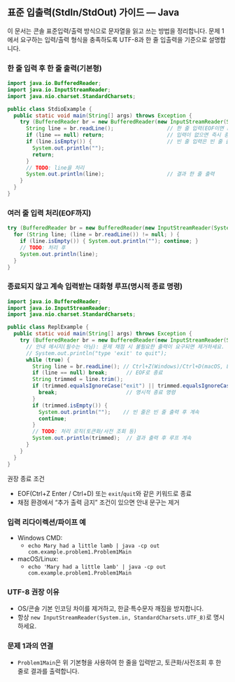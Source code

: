 ## 표준 입출력(StdIn/StdOut) 가이드 — Java

이 문서는 콘솔 표준입력/출력 방식으로 문자열을 읽고 쓰는 방법을 정리합니다. 문제 1에서 요구하는 입력/출력 형식을 충족하도록 UTF-8과 한 줄 입출력을 기준으로 설명합니다.

### 한 줄 입력 후 한 줄 출력(기본형)
```java
import java.io.BufferedReader;
import java.io.InputStreamReader;
import java.nio.charset.StandardCharsets;

public class StdioExample {
  public static void main(String[] args) throws Exception {
    try (BufferedReader br = new BufferedReader(new InputStreamReader(System.in, StandardCharsets.UTF_8))) {
      String line = br.readLine();                 // 한 줄 입력(EOF이면 null)
      if (line == null) return;                    // 입력이 없으면 즉시 종료(대기 금지)
      if (line.isEmpty()) {                        // 빈 줄 입력은 빈 줄 출력으로 대응(형식 고정)
        System.out.println("");
        return;
      }
      // TODO: line을 처리
      System.out.println(line);                    // 결과 한 줄 출력
    }
  }
}
```

### 여러 줄 입력 처리(EOF까지)
```java
try (BufferedReader br = new BufferedReader(new InputStreamReader(System.in, StandardCharsets.UTF_8))) {
  for (String line; (line = br.readLine()) != null; ) {
    if (line.isEmpty()) { System.out.println(""); continue; }
    // TODO: 처리 후
    System.out.println(line);
  }
}
```

### 종료되지 않고 계속 입력받는 대화형 루프(명시적 종료 명령)
```java
import java.io.BufferedReader;
import java.io.InputStreamReader;
import java.nio.charset.StandardCharsets;

public class ReplExample {
  public static void main(String[] args) throws Exception {
    try (BufferedReader br = new BufferedReader(new InputStreamReader(System.in, StandardCharsets.UTF_8))) {
      // 안내 메시지(필수는 아님): 문제 채점 시 불필요한 출력이 요구되면 제거하세요.
      // System.out.println("type 'exit' to quit");
      while (true) {
        String line = br.readLine(); // Ctrl+Z(Windows)/Ctrl+D(macOS, Linux) 시 null 반환
        if (line == null) break;      // EOF로 종료
        String trimmed = line.trim();
        if (trimmed.equalsIgnoreCase("exit") || trimmed.equalsIgnoreCase("quit")) {
          break;                      // 명시적 종료 명령
        }
        if (trimmed.isEmpty()) {
          System.out.println("");    // 빈 줄은 빈 줄 출력 후 계속
          continue;
        }
        // TODO: 처리 로직(토큰화/사전 조회 등)
        System.out.println(trimmed);  // 결과 출력 후 루프 계속
      }
    }
  }
}
```

권장 종료 조건
- EOF(Ctrl+Z Enter / Ctrl+D) 또는 `exit`/`quit`와 같은 키워드로 종료
- 채점 환경에서 “추가 출력 금지” 조건이 있으면 안내 문구는 제거

### 입력 리다이렉션/파이프 예
- Windows CMD:
  - `echo Mary had a little lamb | java -cp out com.example.problem1.Problem1Main`
- macOS/Linux:
  - `echo 'Mary had a little lamb' | java -cp out com.example.problem1.Problem1Main`

### UTF-8 권장 이유
- OS/콘솔 기본 인코딩 차이를 제거하고, 한글·특수문자 깨짐을 방지합니다.
- 항상 `new InputStreamReader(System.in, StandardCharsets.UTF_8)`로 명시하세요.

### 문제 1과의 연결
- `Problem1Main`은 위 기본형을 사용하여 한 줄을 입력받고, 토큰화/사전조회 후 한 줄로 결과를 출력합니다.


